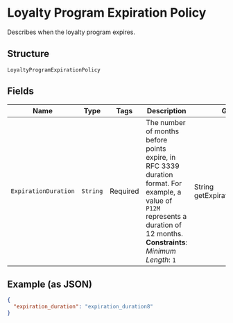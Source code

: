 
# Loyalty Program Expiration Policy

Describes when the loyalty program expires.

## Structure

`LoyaltyProgramExpirationPolicy`

## Fields

| Name | Type | Tags | Description | Getter |
|  --- | --- | --- | --- | --- |
| `ExpirationDuration` | `String` | Required | The number of months before points expire, in RFC 3339 duration format. For example, a value of `P12M` represents a duration of 12 months.<br>**Constraints**: *Minimum Length*: `1` | String getExpirationDuration() |

## Example (as JSON)

```json
{
  "expiration_duration": "expiration_duration8"
}
```

